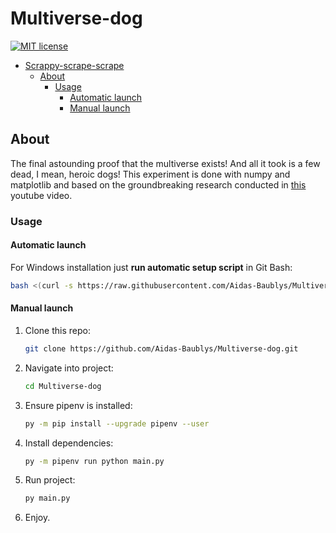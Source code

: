# Multiverse-dog

[![MIT license](https://img.shields.io/badge/License-MIT-blue.svg)](https://github.com/Aidas-Baublys/Multiverse-dog/blob/master/LICENSE.md)

<!-- TOC -->
* [Scrappy-scrape-scrape](#Scrappy-scrape-scrape)
  * [About](#about)
    * [Usage](#usage)
      * [Automatic launch](#automatic-launch)
      * [Manual launch](#manual-launch)
<!-- TOC -->

## About

The final astounding proof that the multiverse exists! And all it took is a few dead, I mean, heroic dogs! This experiment is done with numpy and matplotlib and based on the groundbreaking research conducted in [this](https://www.youtube.com/watch?v=f1fXCRtSUWU&ab_channel=KensukeKoike) youtube video.  

### Usage

#### Automatic launch

For Windows installation just **run automatic setup script** in Git Bash:

```bash
bash <(curl -s https://raw.githubusercontent.com/Aidas-Baublys/Multiverse-dog/master/setup.sh)
```

#### Manual launch

1. Clone this repo:

   ```bash
   git clone https://github.com/Aidas-Baublys/Multiverse-dog.git
   ```

2. Navigate into project:

   ```bash
   cd Multiverse-dog
   ```

3. Ensure pipenv is installed:

   ```bash
   py -m pip install --upgrade pipenv --user
   ```

4. Install dependencies:

   ```bash
   py -m pipenv run python main.py
   ```

5. Run project:

   ```bash
   py main.py
   ```

6. Enjoy.
